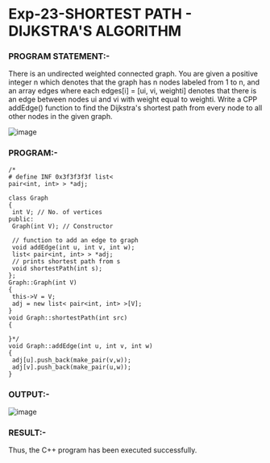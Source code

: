 # Exp-23-SHORTEST PATH - DIJKSTRA'S ALGORITHM 

### PROGRAM STATEMENT:-
There is an undirected weighted connected graph. You are given a positive integer n which 
denotes that the graph has n nodes labeled from 1 to n, and an array edges where each edges[i] = 
[ui, vi, weighti] denotes that there is an edge between nodes ui and vi with weight equal to weighti. 
Write a CPP addEdge() function to find the Dijkstra's shortest path from every node to all other 
nodes in the given graph. 

![image](https://github.com/ManiKandan228/19CS401/assets/119160414/ca3b2ca2-ea2f-4213-bae0-ecfad2841d44)

### PROGRAM:-
```
/* 
# define INF 0x3f3f3f3f list< 
pair<int, int> > *adj; 
 
class Graph 
{ 
 int V; // No. of vertices 
public: 
 Graph(int V); // Constructor 
 
 // function to add an edge to graph 
 void addEdge(int u, int v, int w); 
 list< pair<int, int> > *adj; 
 // prints shortest path from s 
 void shortestPath(int s); 
}; 
Graph::Graph(int V) 
{ 
 this->V = V; 
 adj = new list< pair<int, int> >[V]; 
} 
void Graph::shortestPath(int src) 
{ 
 
}*/ 
void Graph::addEdge(int u, int v, int w) 
{ 
 adj[u].push_back(make_pair(v,w)); 
 adj[v].push_back(make_pair(u,w)); 
} 
```
### OUTPUT:-

![image](https://github.com/ManiKandan228/19CS401/assets/119160414/c6323381-c6c5-4536-91f8-a162624e7b78)

### RESULT:-
Thus, the C++ program has been executed successfully. 
